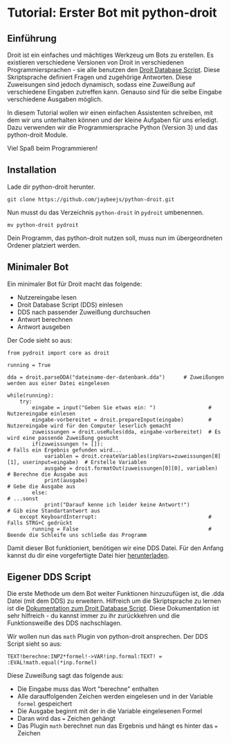 
# Tutorial: Erster Bot mit python-droit

## Einführung
Droit ist ein einfaches und mächtiges Werkzeug um Bots zu erstellen. Es existieren verschiedene Versionen von Droit in verschiedenen Programmiersprachen - sie alle benutzen den [Droit Database Script](https://github.com/jaybeejs/python-droit/blob/master/docs/Droit%20Database%20Script.md). Diese Skriptsprache definiert Fragen und zugehörige Antworten. Diese Zuweisungen sind jedoch dynamisch, sodass eine Zuweißung auf verschiedene Eingaben zutreffen kann. Genauso sind für die selbe Eingabe verschiedene Ausgaben möglich.

In diesem Tutorial wollen wir einen einfachen Assistenten schreiben, mit dem wir uns unterhalten können und der kleine Aufgaben für uns erledigt. Dazu verwenden wir die Programmiersprache Python (Version 3) und das python-droit Module.

Viel Spaß beim Programmieren!


## Installation
Lade dir python-droit herunter.

    git clone https://github.com/jaybeejs/python-droit.git

Nun musst du das Verzeichnis `python-droit` in `pydroit` umbenennen.

    mv python-droit pydroit

Dein Programm, das python-droit nutzen soll, muss nun im übergeordneten Ordener platziert werden.

## Minimaler Bot
Ein minimaler Bot für Droit macht das folgende:
- Nutzereingabe lesen
- Droit Database Script (DDS) einlesen
- DDS nach passender Zuweißung durchsuchen
- Antwort berechnen
- Antwort ausgeben

Der Code sieht so aus:

```
from pydroit import core as droit

running = True

dda = droit.parseDDA("dateiname-der-datenbank.dda")      # Zuweißungen werden aus einer Datei eingelesen

while(running):
    try:
        eingabe = input("Geben Sie etwas ein: ")                 # Nutzereingabe einlesen
        eingabe-vorbereitet = droit.prepareInput(eingabe)        # Nutzereingabe wird für den Computer leserlich gemacht
        zuweissungen = droit.useRules(dda, eingabe-vorbereitet)  # Es wird eine passende Zuweißung gesucht
        if(zuweissungen != []):                                                               # Falls ein Ergebnis gefunden wird...
            variablen = droit.createVariables(inpVars=zuweissungen[0][1], userinput=eingabe)  # Erstelle Variablen
            ausgabe = droit.formatOut(zuweissungen[0][0], variablen)                          # Berechne die Ausgabe aus
            print(ausgabe)                                                                    # Gebe die Ausgabe aus
        else:                                                                                 # ...sonst
            print("Darauf kenne ich leider keine Antwort!")                                   # Gib eine Standartantwort aus
    except KeyboardInterrupt:                                    # Falls STRG+C gedrückt
        running = False                                          # Beende die Schleife uns schließe das Programm
```


Damit dieser Bot funktioniert, benötigen wir eine DDS Datei. Für den Anfang kannst du dir eine vorgefertigte Datei hier [herunterladen](http://localhost:3000/droit/general-resources/src/branch/master/DDS/german-sample.dda).


## Eigener DDS Script

Die erste Methode um dem Bot weiter Funktionen hinzuzufügen ist, die .dda Datei (mit dem DDS) zu erweitern.
Hilfreich um die Skriptsprache zu lernen ist die [Dokumentation zum Droit Database Script](https://github.com/jaybeejs/python-droit/blob/master/docs/Droit%20Database%20Script.md). Diese Dokumentation ist sehr hilfreich - du kannst immer zu ihr zurückkehren und die Funktionsweiße des DDS nachschlagen.

Wir wollen nun das `math` Plugin von python-droit ansprechen. Der DDS Script sieht so aus:

``` no-highlight
TEXT!berechne:INP2*formel!->VAR!inp.formal:TEXT! = :EVAL!math.equal(*inp.formel)
```

Diese Zuweißung sagt das folgende aus:
- Die Eingabe muss das Wort "berechne" enthalten
- Alle darauffolgenden Zeichen werden eingelesen und in der Variable `formel` gespeichert
- Die Ausgabe beginnt mit der in die Variable eingelesenen Formel
- Daran wird das `=` Zeichen gehängt
- Das Plugin `math` berechnet nun das Ergebnis und hängt es hinter das `=` Zeichen

